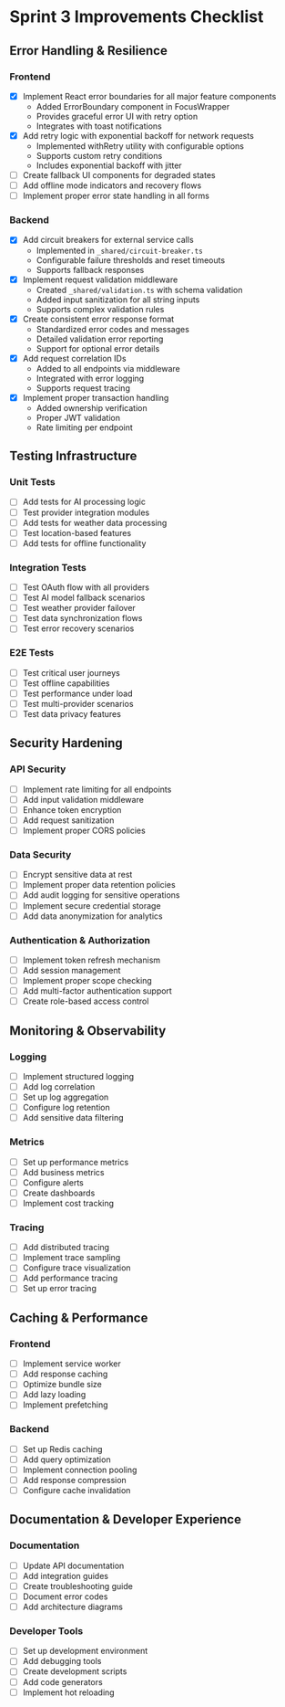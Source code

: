 # Sprint 3 Improvements Checklist

## Error Handling & Resilience

### Frontend
- [x] Implement React error boundaries for all major feature components
  - Added ErrorBoundary component in FocusWrapper
  - Provides graceful error UI with retry option
  - Integrates with toast notifications
- [x] Add retry logic with exponential backoff for network requests
  - Implemented withRetry utility with configurable options
  - Supports custom retry conditions
  - Includes exponential backoff with jitter
- [ ] Create fallback UI components for degraded states
- [ ] Add offline mode indicators and recovery flows
- [ ] Implement proper error state handling in all forms

### Backend
- [x] Add circuit breakers for external service calls
  - Implemented in `_shared/circuit-breaker.ts`
  - Configurable failure thresholds and reset timeouts
  - Supports fallback responses
- [x] Implement request validation middleware
  - Created `_shared/validation.ts` with schema validation
  - Added input sanitization for all string inputs
  - Supports complex validation rules
- [x] Create consistent error response format
  - Standardized error codes and messages
  - Detailed validation error reporting
  - Support for optional error details
- [x] Add request correlation IDs
  - Added to all endpoints via middleware
  - Integrated with error logging
  - Supports request tracing
- [x] Implement proper transaction handling
  - Added ownership verification
  - Proper JWT validation
  - Rate limiting per endpoint

## Testing Infrastructure

### Unit Tests
- [ ] Add tests for AI processing logic
- [ ] Test provider integration modules
- [ ] Add tests for weather data processing
- [ ] Test location-based features
- [ ] Add tests for offline functionality

### Integration Tests
- [ ] Test OAuth flow with all providers
- [ ] Test AI model fallback scenarios
- [ ] Test weather provider failover
- [ ] Test data synchronization flows
- [ ] Test error recovery scenarios

### E2E Tests
- [ ] Test critical user journeys
- [ ] Test offline capabilities
- [ ] Test performance under load
- [ ] Test multi-provider scenarios
- [ ] Test data privacy features

## Security Hardening

### API Security
- [ ] Implement rate limiting for all endpoints
- [ ] Add input validation middleware
- [ ] Enhance token encryption
- [ ] Add request sanitization
- [ ] Implement proper CORS policies

### Data Security
- [ ] Encrypt sensitive data at rest
- [ ] Implement proper data retention policies
- [ ] Add audit logging for sensitive operations
- [ ] Implement secure credential storage
- [ ] Add data anonymization for analytics

### Authentication & Authorization
- [ ] Implement token refresh mechanism
- [ ] Add session management
- [ ] Implement proper scope checking
- [ ] Add multi-factor authentication support
- [ ] Create role-based access control

## Monitoring & Observability

### Logging
- [ ] Implement structured logging
- [ ] Add log correlation
- [ ] Set up log aggregation
- [ ] Configure log retention
- [ ] Add sensitive data filtering

### Metrics
- [ ] Set up performance metrics
- [ ] Add business metrics
- [ ] Configure alerts
- [ ] Create dashboards
- [ ] Implement cost tracking

### Tracing
- [ ] Add distributed tracing
- [ ] Implement trace sampling
- [ ] Configure trace visualization
- [ ] Add performance tracing
- [ ] Set up error tracing

## Caching & Performance

### Frontend
- [ ] Implement service worker
- [ ] Add response caching
- [ ] Optimize bundle size
- [ ] Add lazy loading
- [ ] Implement prefetching

### Backend
- [ ] Set up Redis caching
- [ ] Add query optimization
- [ ] Implement connection pooling
- [ ] Add response compression
- [ ] Configure cache invalidation

## Documentation & Developer Experience

### Documentation
- [ ] Update API documentation
- [ ] Add integration guides
- [ ] Create troubleshooting guide
- [ ] Document error codes
- [ ] Add architecture diagrams

### Developer Tools
- [ ] Set up development environment
- [ ] Add debugging tools
- [ ] Create development scripts
- [ ] Add code generators
- [ ] Implement hot reloading 